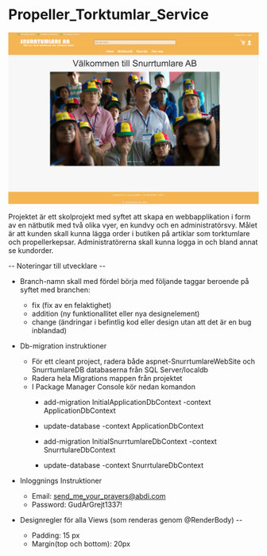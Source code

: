 # Propeller_Torktumlar_Service

![Image](SnurrtumlareAB.JPG)

Projektet är ett skolprojekt med syftet att skapa en webbapplikation i form av en nätbutik med två olika vyer, en kundvy och en administratörsvy. Målet är att kunden skall kunna lägga order i butiken på artiklar som torktumlare och propellerkepsar. Administratörerna skall kunna logga in och bland annat se kundorder.

-- Noteringar till utvecklare --

* Branch-namn skall med fördel börja med följande taggar beroende på syftet med branchen:
  - fix (fix av en felaktighet)
  - addition (ny funktionallitet eller nya designelement)
  - change (ändringar i befintlig kod eller design utan att det är en bug inblandad)

* Db-migration instruktioner
  - För ett cleant project, radera både aspnet-SnurrtumlareWebSite och SnurrtumlareDB databaserna från SQL Server/localdb
  - Radera hela Migrations mappen från projektet
  - I Package Manager Console kör nedan komandon
    - add-migration InitialApplicationDbContext -context ApplicationDbContext
    - update-database -context ApplicationDbContext
    
    - add-migration InitialSnurrtumlareDbContext -context SnurrtulareDbContext
    - update-database -context SnurrtulareDbContext

* Inloggnings Instruktioner
  - Email: send_me_your_prayers@abdi.com
  - Password: GudÄrGrejt1337!

* Designregler för alla Views (som renderas genom @RenderBody) --
  - Padding: 15 px
  - Margin(top och bottom): 20px 


